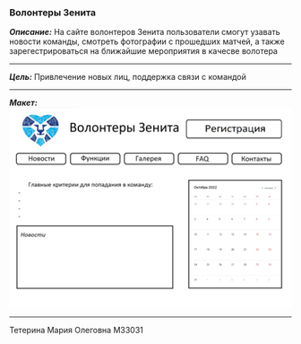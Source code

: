 ### Волонтеры Зенита
***Описание:*** На сайте волонтеров Зенита пользователи смогут узавать новости команды, смотреть фотографии с прошедших матчей, а также зарегестрироваться на ближайшие мероприятия в качесве волотера
***
***Цель:*** Привлечение новых лиц, поддержка связи с командой
***
***Макет:***
![avatar](./img/model.jpg)
***
Тетерина Мария Олеговна M33031
